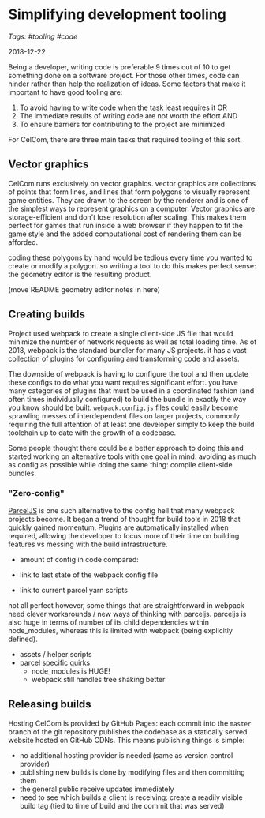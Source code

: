 # Simplifying development tooling
_Tags: #tooling #code_
 
2018-12-22

Being a developer, writing code is preferable 9 times out of 10 to get something done on a software project.
For those other times, code can hinder rather than help the realization of ideas. Some factors that make it important
to have good tooling are:
 
1. To avoid having to write code when the task least requires it OR
2. The immediate results of writing code are not worth the effort AND
3. To ensure barriers for contributing to the project are minimized

For CelCom, there are three main tasks that required tooling of this sort. 

## Vector graphics

CelCom runs exclusively on vector graphics.
vector graphics are collections of points that form lines, and lines that form polygons to visually represent game entities.
They are drawn to the screen by the renderer and is one of the simplest ways to represent graphics on a computer. 
Vector graphics are storage-efficient and don't lose resolution after scaling. This makes them perfect for games that run
inside a web browser if they happen to fit the game style and the added computational cost of rendering them 
can be afforded.

coding these polygons by hand would be tedious every time you wanted to create or modify a polygon. so writing a tool
to do this makes perfect sense: the geometry editor is the resulting product.

(move README geometry editor notes in here)

## Creating builds

Project used webpack to create a single client-side JS file that would minimize the number of network requests as well as
total loading time. As of 2018, webpack is the standard bundler for many JS projects. it has a vast collection of plugins
for configuring and transforming code and assets. 

The downside of webpack is having to configure the tool and then update these configs to do what you want requires 
significant effort. you have many categories of plugins that must be used in a coordinated fashion (and often times
individually configured) to build the bundle in exactly the way you know should be built. `webpack.config.js` files
could easily become sprawling messes of interdependent files on larger projects, commonly requiring the full attention
of at least one developer simply to keep the build toolchain up to date with the growth of a codebase. 

Some people thought there could be a better approach to doing this and started working on alternative tools with one
goal in mind: avoiding as much as config as possible while doing the same thing: compile client-side bundles.

### "Zero-config"

[ParcelJS](https://parceljs.org) is one such alternative to the config hell that many webpack projects become. It began 
a trend of thought for build tools in 2018 that quickly gained momentum. Plugins are automatically installed when required,
allowing the developer to focus more of their time on building features vs messing with the build infrastructure. 

- amount of config in code compared:

- link to last state of the webpack config file
- link to current parcel yarn scripts
 
not all perfect however, some things that are straightforward in webpack need clever workarounds / new ways of thinking
with parceljs. parceljs is also huge in terms of number of its child dependencies within node_modules, whereas this is 
limited with webpack (being explicitly defined).

- assets / helper scripts
- parcel specific quirks
    - node_modules is HUGE!
    - webpack still handles tree shaking better

## Releasing builds 

Hosting CelCom is provided by GitHub Pages: each commit into the `master` branch of the git repository publishes the 
codebase as a statically served website hosted on GitHub CDNs. This means publishing things is simple:

- no additional hosting provider is needed (same as version control provider)
- publishing new builds is done by modifying files and then committing them
- the general public receive updates immediately
- need to see which builds a client is receiving: create a readily visible build tag (tied to time of build and the
commit that was served)
    
